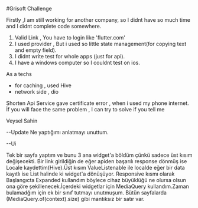 #Grisoft Challenge
  
  Firstly ,I am still working for another company, so I didnt have so much time and I didnt complete code somewhere.
  1. Valid Link , You have to login like 'flutter.com' 
  2. I used provider , But i  used so little state management(for copying text and empty field).
  3. I didnt write test for whole apps (just for api).
  4. I have a windows computer so I couldnt test on ios.

As a techs
  - for caching , used Hive
  - network side , dio

Shorten Api Service gave certificate error , when i used my phone internet.
İf you will face the same problem , I can try to solve if you tell me

Veysel Sahin

--Update
Ne yaptığımı anlatmayı unuttum.

--Ui

Tek bir sayfa yaptım ve bunu 3 ana widget'a böldüm çünkü sadece üst kısım değişecekti.
Bir link girildiğin de eğer apiden başarılı response dönmüş ise Locale kaydettim(Hive).Üst kısım ValueListenable ile localde eğer bir data kayıtlı ise List halinde ki widget'a dönüşüyor.
Responsive kısmı olarak Başlangıcta Expanded kullandım böylece cihaz büyüklüğü ne olursa olsun ona göre şekillenecek.İçerdeki widgetlar için MediaQuery kullandım.Zaman bulamadğım için ek bir sınıf tutmayı unutmuşum. Bütün sayfalarda (MediaQuery.of(context).size) gibi mantıksız bir satır var.


